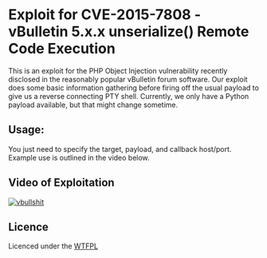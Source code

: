 # Exploit for CVE-2015-7808 - vBulletin 5.x.x unserialize() Remote Code Execution
This is an exploit for the PHP Object Injection vulnerability recently disclosed in the reasonably popular vBulletin forum software. Our exploit does some basic information gathering before firing off the usual payload to give us a reverse connecting PTY shell. Currently, we only have a Python payload available, but that might change sometime.

## Usage:
You just need to specify the target, payload, and callback host/port. Example use is outlined in the video below.

## Video of Exploitation
[![vbullshit](http://img.youtube.com/vi/LT_HLS9rpC8/0.jpg)](https://www.youtube.com/watch?v=LT_HLS9rpC8)

## Licence
Licenced under the [WTFPL][wtfpl]

[wtfpl]: http://www.wtfpl.net/
